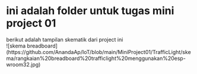 <h1>ini adalah folder untuk tugas mini project 01</h1>
  <h>berikut adalah tampilan skematik dari project ini<br>
![skema breadboard](https://github.com/AnandaAp/IoT/blob/main/MiniProject01/TrafficLight/skema/rangkaian%20breadboard%20trafficlight%20menggunakan%20esp-wroom32.jpg)
  </h>

